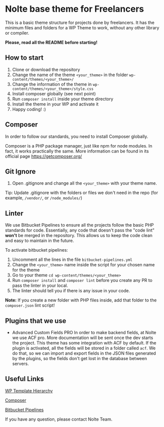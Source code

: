 # Nolte base theme for Freelancers
This is a basic theme structure for projects done by freelancers. 
It has the minimum files and folders for a WP Theme to work, without any other library or compiler.

**Please, read all the README before starting!**

## How to start
1. Clone or download the repository
2. Change the name of the theme `<your_theme>` in the folder `wp-content/themes/<your_theme>/`
3. Change the information of the theme in `wp-content/themes/<your_theme>/style.css`
4. Install composer globally (see next point)
5. Run `composer install` inside your theme directory
6. Install the theme in your WP and activate it
7. Happy coding! :)

## Composer
In order to follow our standards, you need to install Composer globally. 

Composer is a PHP package manager, just like npm for node modules. In fact, it works practically the same.
More information can be found in its official page https://getcomposer.org/

## Git Ignore
1. Open .gitignore and change all the `<your_theme>` with your theme name.

Tip: Update .gitignore with the folders or files we don't need in the repo (for example, `/vendor/`, or `/node_modules/`)

## Linter
We use Bitbucket Pipelines to ensure all the projects follow the basic PHP standards for code. Essentially, any code
that doesn't pass the "code lint" **won't** be merged in the repository. This allows us to keep the code
clean and easy to maintain in the future.

To activate bitbucket pipelines: 

1. Uncomment all the lines in the file `bitbucket-pipelines.yml`
2. Change the `<your_theme>` name inside the script for your chosen name for the theme
3. Go to your theme `cd wp-content/themes/<your_theme>` 
4. Run `composer install` and `composer lint` before you create any PR to pass the linter in your local.
5. The linter should tell you if there is any issue in your code.

**Note:** If you create a new folder with PHP files inside, add that folder to the `composer.json` lint script!

## Plugins that we use
* Advanced Custom Fields PRO
In order to make backend fields, at Nolte we use ACF pro. More documentation will be sent once the dev starts the project.
This theme has some integration with ACF by default. If the plugin is activated, all the fields will
be stored in a folder called `acf`. We do that, so we can import and export fields in the JSON files generated
by the plugins, so the fields don't get lost in the database between servers.

## Useful Links

[WP Template Hierarchy](https://developer.wordpress.org/themes/basics/template-hierarchy/)

[Composer](https://getcomposer.org/)

[Bitbucket Pipelines](https://bitbucket.org/product/features/pipeline)

If you have any question, please contact Nolte Team.